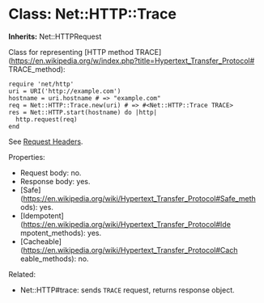 # Class: Net::HTTP::Trace
**Inherits:** Net::HTTPRequest
    

Class for representing [HTTP method
TRACE](https://en.wikipedia.org/w/index.php?title=Hypertext_Transfer_Protocol#
TRACE_method):

    require 'net/http'
    uri = URI('http://example.com')
    hostname = uri.hostname # => "example.com"
    req = Net::HTTP::Trace.new(uri) # => #<Net::HTTP::Trace TRACE>
    res = Net::HTTP.start(hostname) do |http|
      http.request(req)
    end

See [Request Headers](rdoc-ref:Net::HTTPRequest@Request+Headers).

Properties:

*   Request body: no.
*   Response body: yes.
*   [Safe](https://en.wikipedia.org/wiki/Hypertext_Transfer_Protocol#Safe_meth
    ods): yes.
*   [Idempotent](https://en.wikipedia.org/wiki/Hypertext_Transfer_Protocol#Ide
    mpotent_methods): yes.
*   [Cacheable](https://en.wikipedia.org/wiki/Hypertext_Transfer_Protocol#Cach
    eable_methods): no.

Related:

*   Net::HTTP#trace: sends `TRACE` request, returns response object.




